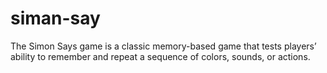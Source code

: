 # siman-say
The Simon Says game is a classic memory-based game that tests players’ ability to remember and repeat a sequence of colors, sounds, or actions.
